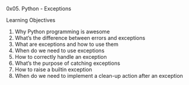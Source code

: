 0x05. Python - Exceptions

Learning Objectives

1. Why Python programming is awesome
2. What’s the difference between errors and exceptions
3. What are exceptions and how to use them
4. When do we need to use exceptions
5. How to correctly handle an exception
6. What’s the purpose of catching exceptions
7. How to raise a builtin exception
8. When do we need to implement a clean-up action after an exception

